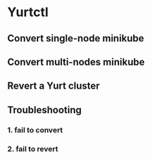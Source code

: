 # Yurtctl

## Convert single-node minikube

## Convert multi-nodes minikube

## Revert a Yurt cluster

## Troubleshooting

### 1. fail to convert

### 2. fail to revert 
